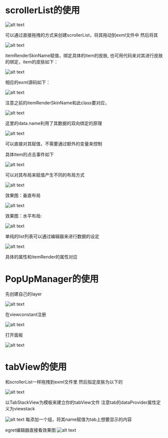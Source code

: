 # scrollerList的使用
![alt text](doc/images/1.png)

可以通过直接拖拽的方式来创建scrollerList，将其拖动到exml文件中
然后将其

![alt text](doc/images/2.png)

itemRenderSkinName赋值，绑定具体的item的皮肤,
也可用代码来对其进行皮肤的绑定，item的皮肤如下：

![alt text](doc/images/3.png)

相应的exml源码如下：

![alt text](doc/images/4.png)

注意之前的itemRenderSkinName和此class要对应，

![alt text](doc/images/5.png)

这里的data.name利用了其数据的双向绑定的原理

![alt text](doc/images/6.png)

可以直接对其赋值，不需要通过额外的变量来控制

具体item的点击事件如下

![alt text](doc/images/10.png)

可以对其布局来赋值产生不同的布局方式

![alt text](doc/images/11.png)

效果图：垂直布局

![alt text](doc/images/8.png)

效果图：水平布局:

![alt text](doc/images/7.png)

单纯的list列表可以通过编辑器来进行数据的设定

![alt text](doc/images/9.png)

具体的属性和itemRender的属性对应

# PopUpManager的使用
先创建自己的layer

![alt text](doc/images/12.png)

在viewconstant注册

![alt text](doc/images/14.png)

打开面板

![alt text](doc/images/13.png)

# tabView的使用

和scrollerList一样拖拽到exml文件里
然后指定皮肤为以下的

![alt text](doc/images/15.png)

以TabStackView为模板来建立你的tabView文件
注意tab的dataProvider属性定义为viewstack

![alt text](doc/images/16.png)
每添加一个组，将其name赋值为tab上想要显示的内容

egret编辑器直接看效果图
![alt text](doc/images/17.png)



